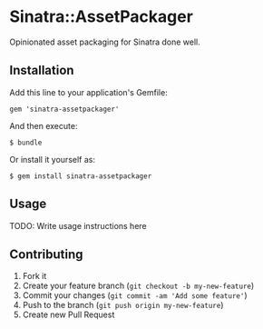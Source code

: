 # Sinatra::AssetPackager

Opinionated asset packaging for Sinatra done well.

## Installation

Add this line to your application's Gemfile:

    gem 'sinatra-assetpackager'

And then execute:

    $ bundle

Or install it yourself as:

    $ gem install sinatra-assetpackager

## Usage

TODO: Write usage instructions here

## Contributing

1. Fork it
2. Create your feature branch (`git checkout -b my-new-feature`)
3. Commit your changes (`git commit -am 'Add some feature'`)
4. Push to the branch (`git push origin my-new-feature`)
5. Create new Pull Request
